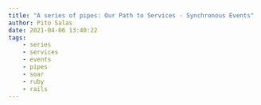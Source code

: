 ```yaml
---
title: "A series of pipes: Our Path to Services - Synchronous Events"
author: Pito Salas
date: 2021-04-06 13:40:22
tags:
    - series
    - services
    - events
    - pipes
    - soar
    - ruby
    - rails
---
```


